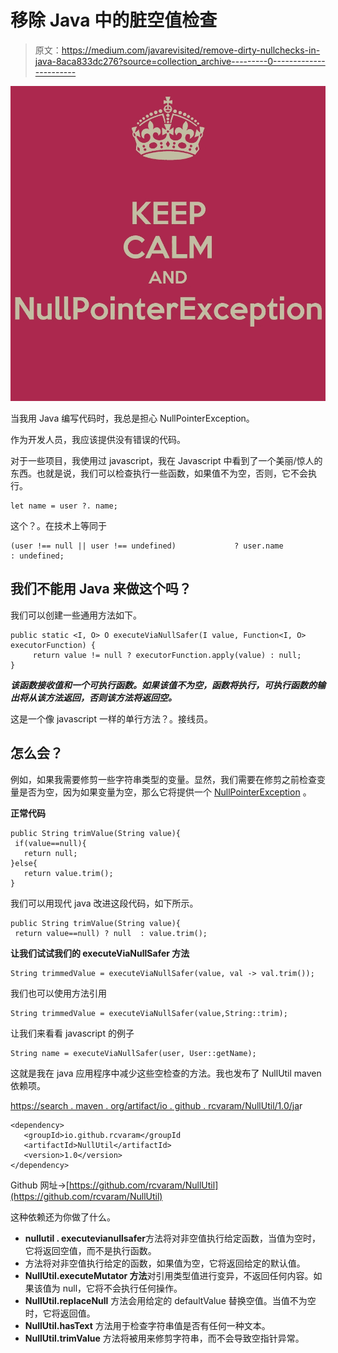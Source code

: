 # 移除 Java 中的脏空值检查

> 原文：<https://medium.com/javarevisited/remove-dirty-nullchecks-in-java-8aca833dc276?source=collection_archive---------0----------------------->

[![](img/0f820eca2cb0a715aebd4b1239c7322d.png)](https://javarevisited.blogspot.com/2012/06/common-cause-of-javalangnullpointerexce.html)

当我用 Java 编写代码时，我总是担心 NullPointerException。

作为开发人员，我应该提供没有错误的代码。

对于一些项目，我使用过 javascript，我在 Javascript 中看到了一个美丽/惊人的东西。也就是说，我们可以检查执行一些函数，如果值不为空，否则，它不会执行。

```
let name = user ?. name;
```

这个？。在技术上等同于

```
(user !== null || user !== undefined)             ? user.name             : undefined;
```

## 我们不能用 Java 来做这个吗？

我们可以创建一些通用方法如下。

```
public static <I, O> O executeViaNullSafer(I value, Function<I, O> executorFunction) {
     return value != null ? executorFunction.apply(value) : null;   
}
```

***该函数接收值和一个可执行函数。如果该值不为空，函数将执行，可执行函数的输出将从该方法返回，否则该方法将返回空。***

这是一个像 javascript 一样的单行方法？。接线员。

## 怎么会？

例如，如果我需要修剪一些字符串类型的变量。显然，我们需要在修剪之前检查变量是否为空，因为如果变量为空，那么它将提供一个 [NullPointerException](https://www.java67.com/2021/05/how-to-solve-nullpointerexception-in-java.html) 。

**正常代码**

```
public String trimValue(String value){
 if(value==null){
   return null;
}else{
   return value.trim();
} 
```

我们可以用现代 java 改进这段代码，如下所示。

```
public String trimValue(String value){
 return value==null) ? null  : value.trim();
```

**让我们试试我们的 executeViaNullSafer 方法**

```
String trimmedValue = executeViaNullSafer(value, val -> val.trim());
```

我们也可以使用方法引用

```
String trimmedValue = executeViaNullSafer(value,String::trim);
```

让我们来看看 javascript 的例子

```
String name = executeViaNullSafer(user, User::getName);
```

这就是我在 java 应用程序中减少这些空检查的方法。我也发布了 NullUtil maven 依赖项。

[https://search . maven . org/artifact/io . github . rcvaram/NullUtil/1.0/ja](https://search.maven.org/artifact/io.github.rcvaram/NullUtil/1.0/ja)r

```
<dependency>
   <groupId>io.github.rcvaram</groupId
   <artifactId>NullUtil</artifactId>
   <version>1.0</version>
</dependency>
```

Github 网址→[https://github.com/rcvaram/NullUtil](https://github.com/rcvaram/NullUtil)

这种依赖还为你做了什么。

*   **nullutil . executevianullsafer**方法将对非空值执行给定函数，当值为空时，它将返回空值，而不是执行函数。
*   方法将对非空值执行给定的函数，如果值为空，它将返回给定的默认值。
*   **NullUtil.executeMutator 方法**对引用类型值进行变异，不返回任何内容。如果该值为 null，它将不会执行任何操作。
*   **NullUtil.replaceNull** 方法会用给定的 defaultValue 替换空值。当值不为空时，它将返回值。
*   **NullUtil.hasText** 方法用于检查字符串值是否有任何一种文本。
*   **NullUtil.trimValue** 方法将被用来修剪字符串，而不会导致空指针异常。